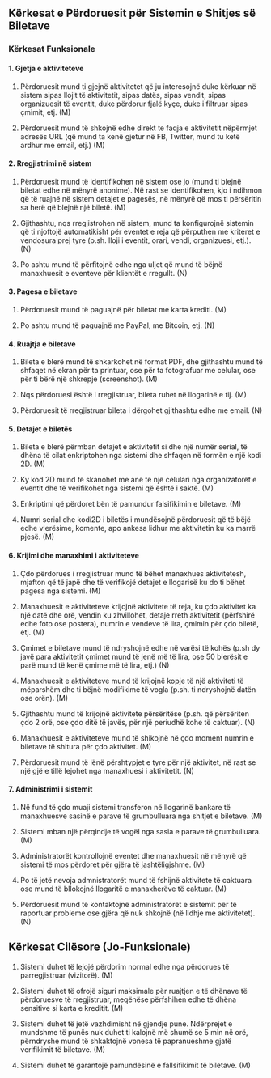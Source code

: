 
## Kërkesat e Përdoruesit për Sistemin e Shitjes së Biletave

### Kërkesat Funksionale

#### 1. Gjetja e aktiviteteve

1. Përdoruesit mund ti gjejnë aktivitetet që ju interesojnë duke
   kërkuar në sistem sipas llojit të aktivitetit, sipas datës, sipas
   vendit, sipas organizuesit të eventit, duke përdorur fjalë kyçe,
   duke i filtruar sipas çmimit, etj. (M)

2. Përdoruesit mund të shkojnë edhe direkt te faqja e aktivitetit
   nëpërmjet adresës URL (që mund ta kenë gjetur në FB, Twitter, mund
   tu ketë ardhur me email, etj.) (M)

#### 2. Rregjistrimi në sistem

1. Përdoruesit mund të identifikohen në sistem ose jo (mund ti blejnë
   biletat edhe në mënyrë anonime). Në rast se identifikohen, kjo i
   ndihmon që të ruajnë në sistem detajet e pagesës, në mënyrë që mos
   ti përsëritin sa herë që blejnë një biletë. (M)

2. Gjithashtu, nqs rregjistrohen në sistem, mund ta konfigurojnë
   sistemin që ti njoftojë automatikisht për eventet e reja që
   përputhen me kriteret e vendosura prej tyre (p.sh. lloji i eventit,
   orari, vendi, organizuesi, etj.). (N)

3. Po ashtu mund të përfitojnë edhe nga uljet që mund të bëjnë
   manaxhuesit e eventeve për klientët e rregullt. (N)

#### 3. Pagesa e biletave

1. Përdoruesit mund të paguajnë për biletat me karta krediti. (M)

2. Po ashtu mund të paguajnë me PayPal, me Bitcoin, etj. (N)

#### 4. Ruajtja e biletave

1. Bileta e blerë mund të shkarkohet në format PDF, dhe gjithashtu
   mund të shfaqet në ekran për ta printuar, ose për ta fotografuar me
   celular, ose për ti bërë një shkrepje (screenshot). (M)

2. Nqs përdoruesi është i rregjistruar, bileta ruhet në llogarinë e
   tij. (M)

3. Përdoruesit të rregjistruar bileta i dërgohet gjithashtu edhe me
   email. (N)

#### 5. Detajet e biletës

1. Bileta e blerë përmban detajet e aktivitetit si dhe një numër
   serial, të dhëna të cilat enkriptohen nga sistemi dhe shfaqen në
   formën e një kodi 2D. (M)

2. Ky kod 2D mund të skanohet me anë të një celulari nga organizatorët
   e eventit dhe të verifikohet nga sistemi që është i saktë. (M)

3. Enkriptimi që përdoret bën të pamundur falsifikimin e biletave. (M)

4. Numri serial dhe kodi2D i biletës i mundësojnë përdoruesit që të
   bëjë edhe vlerësime, komente, apo ankesa lidhur me aktivitetin ku
   ka marrë pjesë. (M)

#### 6. Krijimi dhe manaxhimi i aktiviteteve

1. Çdo përdorues i rregjistruar mund të bëhet manaxhues aktivitetesh,
   mjafton që të japë dhe të verifikojë detajet e llogarisë ku do ti
   bëhet pagesa nga sistemi. (M)

2. Manaxhuesit e aktiviteteve krijojnë aktivitete të reja, ku çdo
   aktivitet ka një datë dhe orë, vendin ku zhvillohet, detaje rreth
   aktivitetit (përfshirë edhe foto ose postera), numrin e vendeve të
   lira, çmimin për çdo biletë, etj. (M)

3. Çmimet e biletave mund të ndryshojnë edhe në varësi të kohës (p.sh
   dy javë para aktivitetit çmimet mund të jenë më të lira, ose 50
   blerësit e parë mund të kenë çmime më të lira, etj.) (N)

4. Manaxhuesit e aktiviteteve mund të krijojnë kopje të një aktiviteti
   të mëparshëm dhe ti bëjnë modifikime të vogla (p.sh. ti ndryshojnë
   datën ose orën). (M)

5. Gjithashtu mund të krijojnë aktivitete përsëritëse (p.sh. që
   përsëriten çdo 2 orë, ose çdo ditë të javës, për një periudhë kohe
   të caktuar). (N)

6. Manaxhuesit e aktiviteteve mund të shikojnë në çdo moment numrin e
   biletave të shitura për çdo aktivitet. (M)

7. Përdoruesit mund të lënë përshtypjet e tyre për një aktivitet, në
   rast se një gjë e tillë lejohet nga manaxhuesi i aktivitetit. (N)

#### 7. Administrimi i sistemit

1. Në fund të çdo muaji sistemi transferon në llogarinë bankare të
   manaxhuesve sasinë e parave të grumbulluara nga shitjet e
   biletave. (M)

2. Sistemi mban një përqindje të vogël nga sasia e parave të
   grumbulluara. (M)

3. Administratorët kontrollojnë eventet dhe manaxhuesit në mënyrë që
   sistemi të mos përdoret për gjëra të jashtëligjshme. (M)

4. Po të jetë nevoja admnistratorët mund të fshijnë aktivitete të
   caktuara ose mund të bllokojnë llogaritë e manaxherëve të
   caktuar. (M)

5. Përdoruesit mund të kontaktojnë administratorët e sistemit për të
   raportuar probleme ose gjëra që nuk shkojnë (në lidhje me
   aktivitetet). (N)


## Kërkesat Cilësore (Jo-Funksionale)

1. Sistemi duhet të lejojë përdorim normal edhe nga përdorues të
   parregjistruar (vizitorë). (M)

2. Sistemi duhet të ofrojë siguri maksimale për ruajtjen e të dhënave
   të përdoruesve të rregjistruar, meqënëse përfshihen edhe të dhëna
   sensitive si karta e kreditit. (M)

3. Sistemi duhet të jetë vazhdimisht në gjendje pune. Ndërprejet e
   mundshme të punës nuk duhet ti kalojnë më shumë se 5 min në orë,
   përndryshe mund të shkaktojnë vonesa të papranueshme gjatë
   verifikimit të biletave. (M)

4. Sistemi duhet të garantojë pamundësinë e fallsifikimit të
   biletave. (M)
